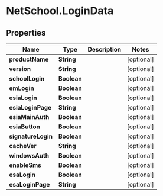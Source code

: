 # NetSchool.LoginData

## Properties
Name | Type | Description | Notes
------------ | ------------- | ------------- | -------------
**productName** | **String** |  | [optional] 
**version** | **String** |  | [optional] 
**schoolLogin** | **Boolean** |  | [optional] 
**emLogin** | **Boolean** |  | [optional] 
**esiaLogin** | **Boolean** |  | [optional] 
**esiaLoginPage** | **String** |  | [optional] 
**esiaMainAuth** | **Boolean** |  | [optional] 
**esiaButton** | **Boolean** |  | [optional] 
**signatureLogin** | **Boolean** |  | [optional] 
**cacheVer** | **String** |  | [optional] 
**windowsAuth** | **Boolean** |  | [optional] 
**enableSms** | **Boolean** |  | [optional] 
**esaLogin** | **Boolean** |  | [optional] 
**esaLoginPage** | **String** |  | [optional] 
